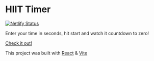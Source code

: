 # HIIT Timer

[![Netlify Status](https://api.netlify.com/api/v1/badges/dd192880-cad1-4908-82de-3db0b26fcc21/deploy-status)](https://app.netlify.com/sites/hiit-workout-timer/deploys)

Enter your time in seconds, hit start and watch it countdown to zero!

[Check it out!](https://hiit-workout-timer.netlify.app/)

This project was built with [React](https://reactjs.org/) & [Vite](https://vitejs.dev/)

